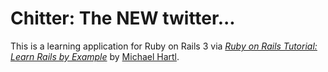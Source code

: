 # Chitter: The NEW twitter...

This is a learning application for Ruby on Rails 3 via
[*Ruby on Rails Tutorial: Learn Rails by Example*](http://railstutorial.org/)
by [Michael Hartl](http://michaelhartl.com/).